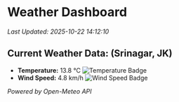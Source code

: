 
# Weather Dashboard

_Last Updated: 2025-10-22 14:12:10_

## Current Weather Data: (Srinagar, JK)
- **Temperature:** 13.8 °C ![Temperature Badge](https://img.shields.io/badge/Temperature-Low%20Temp-blue)
- **Wind Speed:** 4.8 km/h ![Wind Speed Badge](https://img.shields.io/badge/Wind%20Speed-Light%20Wind-blue)

*Powered by Open-Meteo API*
